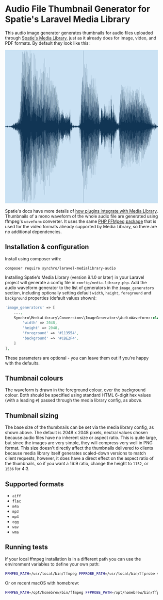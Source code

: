 # Audio File Thumbnail Generator for Spatie's Laravel Media Library

This audio image generator generates thumbnails for audio files uploaded through [Spatie's Media Library](https://github.com/spatie/laravel-medialibrary), just as it already does for image, video, and PDF formats. By default they look like this:

![Example waveform image](https://github.com/Synchro/laravel-medialibrary-audio/blob/main/tests/testfiles/example_waveform.png)

Spatie's docs have more details of [how plugins integrate with Media Library](https://spatie.be/docs/laravel-medialibrary/v9/converting-other-file-types/creating-a-custom-image-generator).
Thumbnails of a mono waveform of the whole audio file are generated using ffmpeg's `waveform` converter. It uses the same [PHP FFMpeg package](https://packagist.org/packages/php-ffmpeg/php-ffmpeg) that is used for the video formats already supported by Media Library, so there are no additional dependencies.

## Installation & configuration
Install using composer with:

    composer require synchro/laravel-medialibrary-audio 

Installing Spatie's Media Library (version 9.1.0 or later) in your Laravel project will generate a config file in `config/media-library.php`. Add the audio waveform generator to the list of generators in the `image_generators` section, including optionally setting default `width`, `height`, `foreground` and `background` properties (default values shown):

```php
'image_generators' => [
    ...,
    Synchro\MediaLibrary\Conversions\ImageGenerators\AudioWaveform::class => [
        'width' => 2048,
        'height' => 2048,
        'foreground' => '#113554',
        'background' => '#CBE2F4',
    ]
],
```

These parameters are optional - you can leave them out if you're happy with the defaults.

## Thumbnail colours
The waveform is drawn in the foreground colour, over the background colour. Both should be specified using standard HTML 6-digit hex values (with a leading `#`) passed through the media library config, as above.

## Thumbnail sizing
The base size of the thumbnails can be set via the media library config, as shown above. The default is 2048 x 2048 pixels, neutral values chosen because audio files have no inherent size or aspect ratio. This is quite large, but since the images are very simple, they will compress very well in PNG format.
This size doesn't directly affect the thumbnails delivered to clients because media library itself generates scaled-down versions to match client requests, however, it does have a direct effect on the aspect ratio of the thumbnails, so if you want a 16:9 ratio, change the height to `1152`, or `1536` for 4:3. 

## Supported formats

* `aiff`
* `flac`
* `m4a`
* `mp3`
* `mp4`
* `ogg`
* `wav`
* `wma`

## Running tests

If your local ffmpeg installation is in a different path you can use the environment variables to define your own path:

```bash
FFMPEG_PATH=/usr/local/bin/ffmpeg FFPROBE_PATH=/usr/local/bin/ffprobe vendor/bin/phpunit
```
Or on recent macOS with homebrew:

```bash
FFMPEG_PATH=/opt/homebrew/bin/ffmpeg FFPROBE_PATH=/opt/homebrew/bin/ffprobe vendor/bin/phpunit
```
